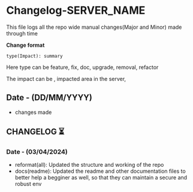 # Changelog-SERVER_NAME
This file logs all the repo wide manual changes(Major and Minor) made through time

**Change format**
```
type(Impact): summary
```
Here type can be feature, fix, doc, upgrade, removal, refactor

The impact can be <DomainName>, impacted area in the server, 

## Date - (DD/MM/YYYY)

- changes made 

## CHANGELOG ⏳

### Date - (03/04/2024)
 - reformat(all): Updated the structure and working of the repo
 - docs(readme): Updated the readme and other documentation files to better help a begginer as well, so that they can maintain a secure and robust env
